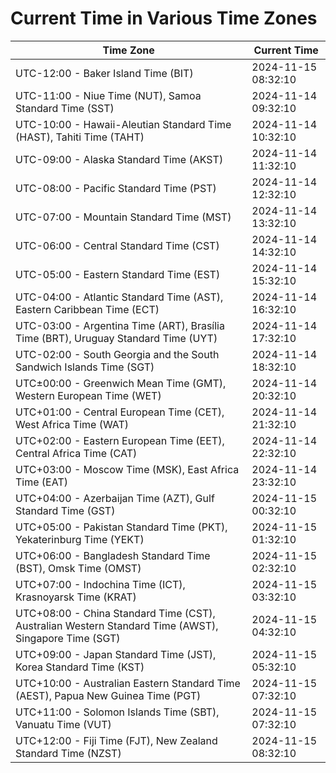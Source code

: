 # Current Time in Various Time Zones

| Time Zone | Current Time |
|-----------|--------------|
| UTC-12:00 - Baker Island Time (BIT) | 2024-11-15 08:32:10 |
| UTC-11:00 - Niue Time (NUT), Samoa Standard Time (SST) | 2024-11-14 09:32:10 |
| UTC-10:00 - Hawaii-Aleutian Standard Time (HAST), Tahiti Time (TAHT) | 2024-11-14 10:32:10 |
| UTC-09:00 - Alaska Standard Time (AKST) | 2024-11-14 11:32:10 |
| UTC-08:00 - Pacific Standard Time (PST) | 2024-11-14 12:32:10 |
| UTC-07:00 - Mountain Standard Time (MST) | 2024-11-14 13:32:10 |
| UTC-06:00 - Central Standard Time (CST) | 2024-11-14 14:32:10 |
| UTC-05:00 - Eastern Standard Time (EST) | 2024-11-14 15:32:10 |
| UTC-04:00 - Atlantic Standard Time (AST), Eastern Caribbean Time (ECT) | 2024-11-14 16:32:10 |
| UTC-03:00 - Argentina Time (ART), Brasília Time (BRT), Uruguay Standard Time (UYT) | 2024-11-14 17:32:10 |
| UTC-02:00 - South Georgia and the South Sandwich Islands Time (SGT) | 2024-11-14 18:32:10 |
| UTC±00:00 - Greenwich Mean Time (GMT), Western European Time (WET) | 2024-11-14 20:32:10 |
| UTC+01:00 - Central European Time (CET), West Africa Time (WAT) | 2024-11-14 21:32:10 |
| UTC+02:00 - Eastern European Time (EET), Central Africa Time (CAT) | 2024-11-14 22:32:10 |
| UTC+03:00 - Moscow Time (MSK), East Africa Time (EAT) | 2024-11-14 23:32:10 |
| UTC+04:00 - Azerbaijan Time (AZT), Gulf Standard Time (GST) | 2024-11-15 00:32:10 |
| UTC+05:00 - Pakistan Standard Time (PKT), Yekaterinburg Time (YEKT) | 2024-11-15 01:32:10 |
| UTC+06:00 - Bangladesh Standard Time (BST), Omsk Time (OMST) | 2024-11-15 02:32:10 |
| UTC+07:00 - Indochina Time (ICT), Krasnoyarsk Time (KRAT) | 2024-11-15 03:32:10 |
| UTC+08:00 - China Standard Time (CST), Australian Western Standard Time (AWST), Singapore Time (SGT) | 2024-11-15 04:32:10 |
| UTC+09:00 - Japan Standard Time (JST), Korea Standard Time (KST) | 2024-11-15 05:32:10 |
| UTC+10:00 - Australian Eastern Standard Time (AEST), Papua New Guinea Time (PGT) | 2024-11-15 07:32:10 |
| UTC+11:00 - Solomon Islands Time (SBT), Vanuatu Time (VUT) | 2024-11-15 07:32:10 |
| UTC+12:00 - Fiji Time (FJT), New Zealand Standard Time (NZST) | 2024-11-15 08:32:10 |
